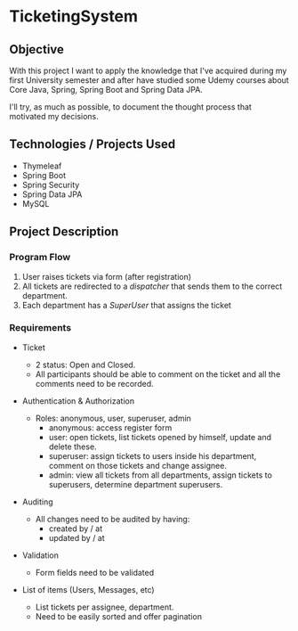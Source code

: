 # TicketingSystem

## Objective

With this project I want to apply the knowledge that I've acquired during my first University semester and after have studied some Udemy courses about Core Java, Spring, Spring Boot and Spring Data JPA.

I'll try, as much as possible, to document the thought process that motivated my decisions.

## Technologies / Projects Used

- Thymeleaf
- Spring Boot
- Spring Security
- Spring Data JPA
- MySQL

## Project Description

### Program Flow

1. User raises tickets via form (after registration)
2. All tickets are redirected to a _dispatcher_ that sends them to the correct department.
3. Each department has a _SuperUser_ that assigns the ticket

### Requirements

- Ticket

  - 2 status: Open and Closed.
  - All participants should be able to comment on the ticket and all the comments need to be recorded.

- Authentication & Authorization

  - Roles: anonymous, user, superuser, admin
    - anonymous: access register form
    - user: open tickets, list tickets opened by himself, update and delete these.
    - superuser: assign tickets to users inside his department, comment on those tickets and change assignee.
    - admin: view all tickets from all departments, assign tickets to superusers, determine department superusers.

- Auditing

  - All changes need to be audited by having:
    - created by / at
    - updated by / at

- Validation

  - Form fields need to be validated

- List of items (Users, Messages, etc)
  - List tickets per assignee, department.
  - Need to be easily sorted and offer pagination
